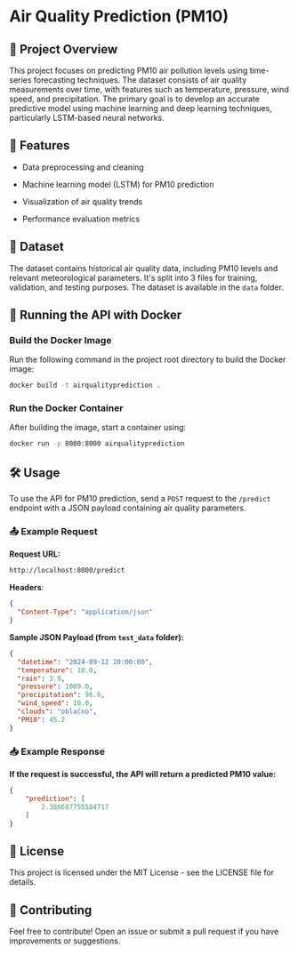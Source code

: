 # Air Quality Prediction (PM10)

## 📌 Project Overview 

This project focuses on predicting PM10 air pollution levels using time-series forecasting techniques. The dataset consists of air quality measurements over time, with features such as temperature, pressure, wind speed, and precipitation. The primary goal is to develop an accurate predictive model using machine learning and deep learning techniques, particularly LSTM-based neural networks.

## 🚀 Features

- Data preprocessing and cleaning

- Machine learning model (LSTM) for PM10 prediction

- Visualization of air quality trends

- Performance evaluation metrics


## 📂 Dataset 
The dataset contains historical air quality data, including PM10 levels and relevant meteorological parameters.
It's split into 3 files for training, validation, and testing purposes.
The dataset is available in the ```data``` folder.


## 🐋 Running the API with Docker
###  Build the Docker Image  
Run the following command in the project root directory to build the Docker image:  
```sh
docker build -t airqualityprediction .
```
###  Run the Docker Container
After building the image, start a container using:
```sh
docker run -p 8000:8000 airqualityprediction
```

## 🛠️ Usage
To use the API for PM10 prediction, send a ```POST``` request to the ```/predict``` endpoint with a JSON payload containing air quality parameters.

### 📤 Example Request
**Request URL:** 
```bash
http://localhost:8000/predict
```
**Headers**:
```json
{
  "Content-Type": "application/json"
}
```
**Sample JSON Payload (from ```test_data``` folder):**
```json
{
  "datetime": "2024-09-12 20:00:00",
  "temperature": 10.0,
  "rain": 3.9,
  "pressure": 1009.0,
  "precipitation": 96.0,
  "wind_speed": 10.0,
  "clouds": "oblačno",
  "PM10": 45.2
}
```

### 📥 Example Response

**If the request is successful, the API will return a predicted PM10 value:**

```json
{
    "prediction": [
        2.386687755584717
    ]
}
```

## 📜 License

This project is licensed under the MIT License - see the LICENSE file for details.

## 🤝 Contributing

Feel free to contribute! Open an issue or submit a pull request if you have improvements or suggestions.